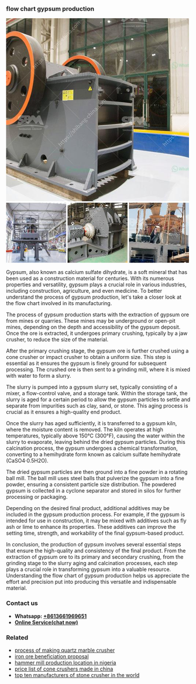 <h3>flow chart gypsum production</h3><img src='1708589506.jpg' alt=''><p>Gypsum, also known as calcium sulfate dihydrate, is a soft mineral that has been used as a construction material for centuries. With its numerous properties and versatility, gypsum plays a crucial role in various industries, including construction, agriculture, and even medicine. To better understand the process of gypsum production, let's take a closer look at the flow chart involved in its manufacturing.</p><p>The process of gypsum production starts with the extraction of gypsum ore from mines or quarries. These mines may be underground or open-pit mines, depending on the depth and accessibility of the gypsum deposit. Once the ore is extracted, it undergoes primary crushing, typically by a jaw crusher, to reduce the size of the material.</p><p>After the primary crushing stage, the gypsum ore is further crushed using a cone crusher or impact crusher to obtain a uniform size. This step is essential as it ensures the gypsum is finely ground for subsequent processing. The crushed ore is then sent to a grinding mill, where it is mixed with water to form a slurry.</p><p>The slurry is pumped into a gypsum slurry set, typically consisting of a mixer, a flow-control valve, and a storage tank. Within the storage tank, the slurry is aged for a certain period to allow the gypsum particles to settle and separate from impurities such as clay, sand, or stone. This aging process is crucial as it ensures a high-quality end product.</p><p>Once the slurry has aged sufficiently, it is transferred to a gypsum kiln, where the moisture content is removed. The kiln operates at high temperatures, typically above 150°C (300°F), causing the water within the slurry to evaporate, leaving behind the dried gypsum particles. During this calcination process, the gypsum undergoes a chemical transformation, converting to a hemihydrate form known as calcium sulfate hemihydrate (CaSO4·0.5H2O).</p><p>The dried gypsum particles are then ground into a fine powder in a rotating ball mill. The ball mill uses steel balls that pulverize the gypsum into a fine powder, ensuring a consistent particle size distribution. The powdered gypsum is collected in a cyclone separator and stored in silos for further processing or packaging.</p><p>Depending on the desired final product, additional additives may be included in the gypsum production process. For example, if the gypsum is intended for use in construction, it may be mixed with additives such as fly ash or lime to enhance its properties. These additives can improve the setting time, strength, and workability of the final gypsum-based product.</p><p>In conclusion, the production of gypsum involves several essential steps that ensure the high-quality and consistency of the final product. From the extraction of gypsum ore to its primary and secondary crushing, from the grinding stage to the slurry aging and calcination processes, each step plays a crucial role in transforming gypsum into a valuable resource. Understanding the flow chart of gypsum production helps us appreciate the effort and precision put into producing this versatile and indispensable material.</p><h3>Contact us</h3><ul><li><strong>Whatsapp:&nbsp;<a href="https://wa.me/8613661969651">+8613661969651</a></strong></li><li><a href="https://swt.shibang-china.com/?git&amp;zhl&amp;flow chart gypsum production"><strong>Online Service(chat now)</strong></a></li></ul><h3>Related</h3><ul><li><a href='process of making quartz marble crusher.md'>process of making quartz marble crusher</a></li><li><a href='iron ore beneficiation proposal.md'>iron ore beneficiation proposal</a></li><li><a href='hammer mill production location in nigeria.md'>hammer mill production location in nigeria</a></li><li><a href='price list of cone crushers made in china.md'>price list of cone crushers made in china</a></li><li><a href='top ten manufacturers of stone crusher in the world.md'>top ten manufacturers of stone crusher in the world</a></li></ul>
